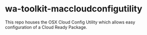 wa-toolkit-maccloudconfigutility
================================

This repo houses the OSX Cloud Config Utility which allows easy configuration of a Cloud Ready Package.